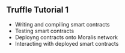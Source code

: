 ## Truffle Tutorial 1

*  Writing and compiling smart contracts
* Testing smart contracts
* Deployng contracts onto Moralis network
* Interacting with deployed smart contracts
